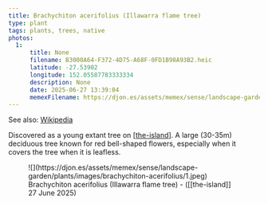 ```yaml
---
title: Brachychiton acerifolius (Illawarra flame tree)
type: plant
tags: plants, trees, native
photos:
  1:
      title: None
      filename: B3000A64-F372-4D75-A68F-0FD1B98A93B2.heic
      latitude: -27.53902
      longitude: 152.05587783333334
      description: None
      date: 2025-06-27 13:39:04
      memexFilename: https://djon.es/assets/memex/sense/landscape-garden/plants/images/brachychiton-acerifolius/1.jpeg
---
```


See also: [Wikipedia](https://en.wikipedia.org/wiki/Brachychiton_acerifolius)

Discovered as a young extant tree on [[the-island]]. A large (30-35m) deciduous tree known for red bell-shaped flowers, especially when it covers the tree when it is leafless.

<figure markdown>
![](https://djon.es/assets/memex/sense/landscape-garden/plants/images/brachychiton-acerifolius/1.jpeg)
<caption>Brachychiton acerifolius (Illawarra flame tree) - ([[the-island]] 27 June 2025)</caption>
</figure>


[//begin]: # "Autogenerated link references for markdown compatibility"
[the-island]: ../the-island "The Island"
[//end]: # "Autogenerated link references"